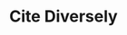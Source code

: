 ---
title: Cite Diversely
emoji: 🎓
colorFrom: orange
colorTo: gray
sdk: streamlit
sdk_version: 1.10.0 # The latest supported version
app_file: app.py
pinned: false
---